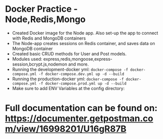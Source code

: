 # Docker Practice - Node,Redis,Mongo
*  Created Docker image for the Node app. Also set-up the app to connect with Redis and MongoDB containers
*  The Node-app creates sessions on Redis container, and saves data on MongoDB container
*  Created basic CRUD methods for User and Post models.
*  Modules used: express,redis,mongoose,express-session,bcrypt.js,nodemon and more.
*  Running the development-docker yml: `docker-compose -f docker-compose.yml -f docker-compose.dev.yml up -d --build`
*  Running the production-docker yml: `docker-compose -f docker-compose.yml -f docker-compose.prod.yml up -d --build`
*  Make sure to add ENV Variables at the config directory:
# Full documentation can be found on: https://documenter.getpostman.com/view/16998201/U16gR87B
